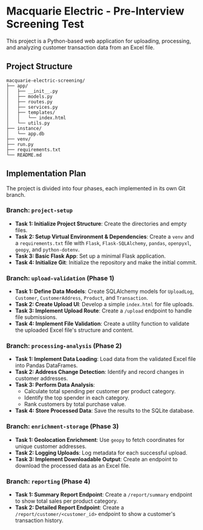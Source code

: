 # Macquarie Electric - Pre-Interview Screening Test

This project is a Python-based web application for uploading, processing, and analyzing customer transaction data from an Excel file.

## Project Structure

```
macquarie-electric-screening/
├── app/
│   ├── __init__.py
│   ├── models.py
│   ├── routes.py
│   ├── services.py
│   ├── templates/
│   │   └── index.html
│   └── utils.py
├── instance/
│   └── app.db
├── venv/
├── run.py
├── requirements.txt
└── README.md
```

## Implementation Plan

The project is divided into four phases, each implemented in its own Git branch.

### Branch: `project-setup`

*   **Task 1: Initialize Project Structure**: Create the directories and empty files.
*   **Task 2: Setup Virtual Environment & Dependencies**: Create a `venv` and a `requirements.txt` file with `Flask`, `Flask-SQLAlchemy`, `pandas`, `openpyxl`, `geopy`, and `python-dotenv`.
*   **Task 3: Basic Flask App**: Set up a minimal Flask application.
*   **Task 4: Initialize Git**: Initialize the repository and make the initial commit.

### Branch: `upload-validation` (Phase 1)

*   **Task 1: Define Data Models**: Create SQLAlchemy models for `UploadLog`, `Customer`, `CustomerAddress`, `Product`, and `Transaction`.
*   **Task 2: Create Upload UI**: Develop a simple `index.html` for file uploads.
*   **Task 3: Implement Upload Route**: Create a `/upload` endpoint to handle file submissions.
*   **Task 4: Implement File Validation**: Create a utility function to validate the uploaded Excel file's structure and content.

### Branch: `processing-analysis` (Phase 2)

*   **Task 1: Implement Data Loading**: Load data from the validated Excel file into Pandas DataFrames.
*   **Task 2: Address Change Detection**: Identify and record changes in customer addresses.
*   **Task 3: Perform Data Analysis**:
    *   Calculate total spending per customer per product category.
    *   Identify the top spender in each category.
    *   Rank customers by total purchase value.
*   **Task 4: Store Processed Data**: Save the results to the SQLite database.

### Branch: `enrichment-storage` (Phase 3)

*   **Task 1: Geolocation Enrichment**: Use `geopy` to fetch coordinates for unique customer addresses.
*   **Task 2: Logging Uploads**: Log metadata for each successful upload.
*   **Task 3: Implement Downloadable Output**: Create an endpoint to download the processed data as an Excel file.

### Branch: `reporting` (Phase 4)

*   **Task 1: Summary Report Endpoint**: Create a `/report/summary` endpoint to show total sales per product category.
*   **Task 2: Detailed Report Endpoint**: Create a `/report/customer/<customer_id>` endpoint to show a customer's transaction history.
